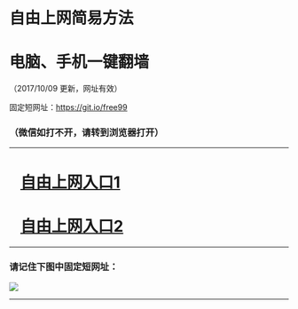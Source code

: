 ﻿# 自由上网简易方法

# 电脑、手机一键翻墙

（2017/10/09 更新，网址有效）

固定短网址：https://git.io/free99

### （微信如打不开，请转到浏览器打开）


***





# &nbsp;&nbsp; <a href="http://ft1679515665.fwq-tz-1001.info/fwqtz01.html?t=10090011604 " target="_blank">自由上网入口1</a>
# &nbsp;&nbsp; <a href="http://ft613413129.fwq-tz-1002.info/fwqtz02.html?t=10090017466 " target="_blank">自由上网入口2</a>
***

### 请记住下图中固定短网址：

<img src="https://s3-us-west-2.amazonaws.com/fwq-1001/yjfq-20170905okok.png" /> 


***

